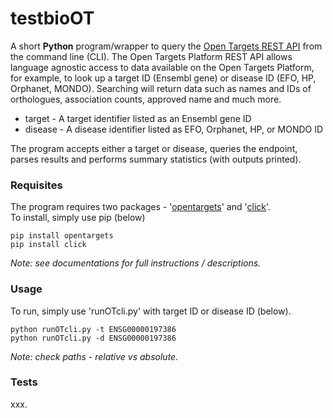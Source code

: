 # testbioOT

A short **Python** program/wrapper to query the [Open Targets REST API](https://docs.targetvalidation.org/programmatic-access/rest-api) from the command line (CLI). 
The Open Targets Platform REST API allows language agnostic access to data available on the Open Targets Platform, for example, to look up a target ID (Ensembl gene) or disease ID (EFO, HP, Orphanet, MONDO).
Searching will return data such as names and IDs of orthologues, association counts, approved name and much more. 

 - target - A target identifier listed as an Ensembl gene ID
 - disease - A disease identifier listed as EFO, Orphanet, HP, or MONDO ID

The program accepts either a target or disease, queries the endpoint, parses results and performs summary statistics (with outputs printed).

### Requisites

The program requires two packages - '[opentargets](https://opentargets.readthedocs.io/en/latest)' and '[click](https://click.palletsprojects.com)'.  
To install, simply use pip (below)

	pip install opentargets
	pip install click

*Note: see documentations for full instructions / descriptions.*

### Usage

To run, simply use 'runOTcli.py' with target ID or disease ID (below). 

	python runOTcli.py -t ENSG00000197386
	python runOTcli.py -d ENSG00000197386

*Note: check paths - relative vs absolute.*

### Tests

xxx.
